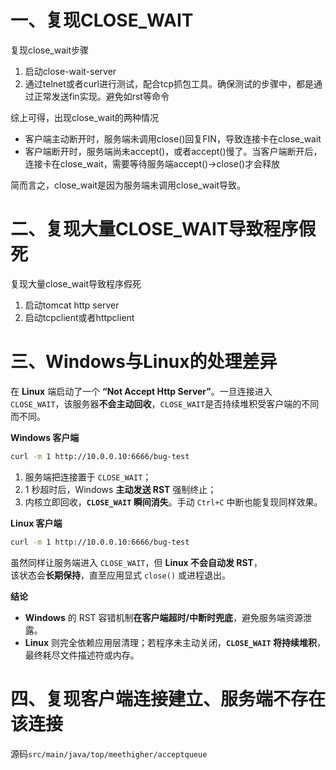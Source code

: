 # 一、复现CLOSE_WAIT

复现close_wait步骤

1. 启动close-wait-server
2. 通过telnet或者curl进行测试，配合tcp抓包工具。确保测试的步骤中，都是通过正常发送fin实现。避免如rst等命令

综上可得，出现close_wait的两种情况

* 客户端主动断开时，服务端未调用close()回复FIN，导致连接卡在close_wait
* 客户端断开时，服务端尚未accept()，或者accept()慢了。当客户端断开后，连接卡在close_wait，需要等待服务端accept()->close()才会释放

简而言之，close_wait是因为服务端未调用close_wait导致。



# 二、复现大量CLOSE_WAIT导致程序假死

复现大量close_wait导致程序假死

1. 启动tomcat http server
2. 启动tcpclient或者httpclient


# 三、Windows与Linux的处理差异



在 **Linux** 端启动了一个 **“Not Accept Http Server”**。一旦连接进入 `CLOSE_WAIT`，该服务器**不会主动回收**，`CLOSE_WAIT`是否持续堆积受客户端的不同而不同。 

**Windows 客户端**
 ```sh
 curl -m 1 http://10.0.0.10:6666/bug-test
 ```
1. 服务端把连接置于 `CLOSE_WAIT`；
2. 1 秒超时后，Windows **主动发送 RST** 强制终止；
3. 内核立即回收，**`CLOSE_WAIT` 瞬间消失**。手动 `Ctrl+C` 中断也能复现同样效果。

**Linux 客户端**
 ```sh
 curl -m 1 http://10.0.0.10:6666/bug-test
 ```
虽然同样让服务端进入 `CLOSE_WAIT`，但 **Linux 不会自动发 RST**，  
该状态会**长期保持**，直至应用显式 `close()` 或进程退出。

**结论**
- **Windows** 的 RST 容错机制**在客户端超时/中断时兜底**，避免服务端资源泄露。
- **Linux** 则完全依赖应用层清理；若程序未主动关闭，**`CLOSE_WAIT` 将持续堆积**，最终耗尽文件描述符或内存。

# 四、复现客户端连接建立、服务端不存在该连接

源码`src/main/java/top/meethigher/acceptqueue`